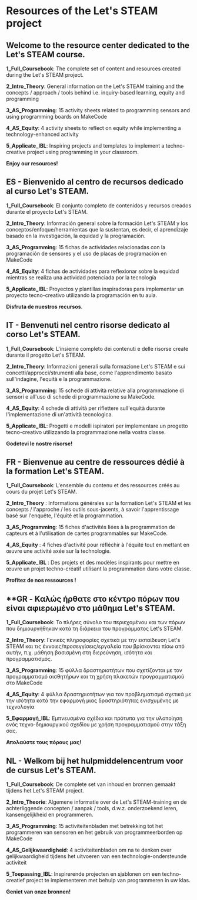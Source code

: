 # Resources of the Let's STEAM project

## Welcome to the resource center dedicated to the Let's STEAM course.

**1_Full_Coursebook**: The complete set of content and resources created during the Let's STEAM project.

**2_Intro_Theory**: General information on the Let's STEAM training and the concepts / approach / tools behind i.e. inquiry-based learning, equity and programming 

**3_AS_Programming**: 15 activity sheets related to programming sensors and using programming boards on MakeCode 

**4_AS_Equity**: 4 activity sheets to reflect on equity while implementing a technology-enhanced activity

**5_Applicate_IBL**: Inspiring projects and templates to implement a techno-creative project using programming in your classroom. 

**Enjoy our resources!**


## ES - Bienvenido al centro de recursos dedicado al curso Let's STEAM.
**1_Full_Coursebook**: El conjunto completo de contenidos y recursos creados durante el proyecto Let's STEAM.

**2_Intro_Theory**: Información general sobre la formación Let's STEAM y los conceptos/enfoque/herramientas que la sustentan, es decir, el aprendizaje basado en la investigación, la equidad y la programación. 

**3_AS_Programming**: 15 fichas de actividades relacionadas con la programación de sensores y el uso de placas de programación en MakeCode 

**4_AS_Equity**: 4 fichas de actividades para reflexionar sobre la equidad mientras se realiza una actividad potenciada por la tecnología

**5_Applicate_IBL**: Proyectos y plantillas inspiradoras para implementar un proyecto tecno-creativo utilizando la programación en tu aula. 

**Disfruta de nuestros recursos**.



## IT - Benvenuti nel centro risorse dedicato al corso Let's STEAM.

**1_Full_Coursebook**: L'insieme completo dei contenuti e delle risorse create durante il progetto Let's STEAM.

**2_Intro_Theory**: Informazioni generali sulla formazione Let's STEAM e sui concetti/approcci/strumenti alla base, come l'apprendimento basato sull'indagine, l'equità e la programmazione. 

**3_AS_Programming**: 15 schede di attività relative alla programmazione di sensori e all'uso di schede di programmazione su MakeCode. 

**4_AS_Equity**: 4 schede di attività per riflettere sull'equità durante l'implementazione di un'attività tecnologica.

**5_Applicate_IBL**: Progetti e modelli ispiratori per implementare un progetto tecno-creativo utilizzando la programmazione nella vostra classe. 

**Godetevi le nostre risorse!**



## FR - Bienvenue au centre de ressources dédié à la formation Let's STEAM.

**1_Full_Coursebook**: L'ensemble du contenu et des ressources créés au cours du projet Let's STEAM.

**2_Intro_Theory** : Informations générales sur la formation Let's STEAM et les concepts / l'approche / les outils sous-jacents, à savoir l'apprentissage basé sur l'enquête, l'équité et la programmation. 

**3_AS_Programming**: 15 fiches d'activités liées à la programmation de capteurs et à l'utilisation de cartes programmables sur MakeCode. 

**4_AS_Equity** : 4 fiches d'activité pour réfléchir à l'équité tout en mettant en œuvre une activité axée sur la technologie.

**5_Applicate_IBL** : Des projets et des modèles inspirants pour mettre en œuvre un projet techno-créatif utilisant la programmation dans votre classe. 

**Profitez de nos ressources !**


## **GR - Καλώς ήρθατε στο κέντρο πόρων που είναι αφιερωμένο στο μάθημα Let's STEAM.

**1_Full_Coursebook**: Το πλήρες σύνολο του περιεχομένου και των πόρων που δημιουργήθηκαν κατά τη διάρκεια του προγράμματος Let's STEAM.

**2_Intro_Theory**: Γενικές πληροφορίες σχετικά με την εκπαίδευση Let's STEAM και τις έννοιες/προσεγγίσεις/εργαλεία που βρίσκονται πίσω από αυτήν, π.χ. μάθηση βασισμένη στη διερεύνηση, ισότητα και προγραμματισμός. 

**3_AS_Programming**: 15 φύλλα δραστηριοτήτων που σχετίζονται με τον προγραμματισμό αισθητήρων και τη χρήση πλακετών προγραμματισμού στο MakeCode 

**4_AS_Equity**: 4 φύλλα δραστηριοτήτων για τον προβληματισμό σχετικά με την ισότητα κατά την εφαρμογή μιας δραστηριότητας ενισχυμένης με τεχνολογία

**5_Εφαρμογή_IBL**: Εμπνευσμένα σχέδια και πρότυπα για την υλοποίηση ενός τεχνο-δημιουργικού σχεδίου με χρήση προγραμματισμού στην τάξη σας. 

**Απολαύστε τους πόρους μας!**


## NL - Welkom bij het hulpmiddelencentrum voor de cursus Let's STEAM.

**1_Full_Coursebook**: De complete set van inhoud en bronnen gemaakt tijdens het Let's STEAM project.

**2_Intro_Theorie**: Algemene informatie over de Let's STEAM-training en de achterliggende concepten / aanpak / tools, d.w.z. onderzoekend leren, kansengelijkheid en programmeren. 

**3_AS_Programming**: 15 activiteitenbladen met betrekking tot het programmeren van sensoren en het gebruik van programmeerborden op MakeCode 

**4_AS_Gelijkwaardigheid**: 4 activiteitenbladen om na te denken over gelijkwaardigheid tijdens het uitvoeren van een technologie-ondersteunde activiteit

**5_Toepassing_IBL**: Inspirerende projecten en sjablonen om een techno-creatief project te implementeren met behulp van programmeren in uw klas. 

**Geniet van onze bronnen!**
